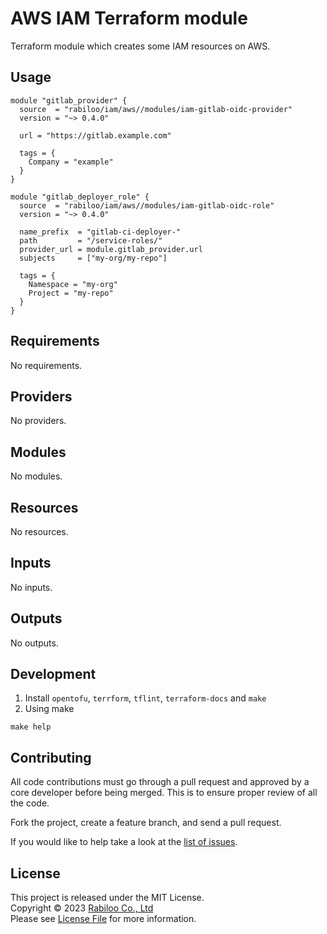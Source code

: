 # AWS IAM Terraform module

Terraform module which creates some IAM resources on AWS.

## Usage

```hcl
module "gitlab_provider" {
  source  = "rabiloo/iam/aws//modules/iam-gitlab-oidc-provider"
  version = "~> 0.4.0"

  url = "https://gitlab.example.com"

  tags = {
    Company = "example"
  }
}

module "gitlab_deployer_role" {
  source  = "rabiloo/iam/aws//modules/iam-gitlab-oidc-role"
  version = "~> 0.4.0"

  name_prefix  = "gitlab-ci-deployer-"
  path         = "/service-roles/"
  provider_url = module.gitlab_provider.url
  subjects     = ["my-org/my-repo"]

  tags = {
    Namespace = "my-org"
    Project = "my-repo"
  }
}
```

<!-- BEGIN_TF_DOCS -->
## Requirements

No requirements.

## Providers

No providers.

## Modules

No modules.

## Resources

No resources.

## Inputs

No inputs.

## Outputs

No outputs.
<!-- END_TF_DOCS -->

## Development

1. Install `opentofu`, `terrform`, `tflint`, `terraform-docs` and `make`
2. Using make

```
make help
```

## Contributing

All code contributions must go through a pull request and approved by a core developer before being merged. 
This is to ensure proper review of all the code.

Fork the project, create a feature branch, and send a pull request.

If you would like to help take a look at the [list of issues](https://github.com/rabiloo/terraform-aws-iam/issues).

## License

This project is released under the MIT License.   
Copyright © 2023 [Rabiloo Co., Ltd](https://rabiloo.com)   
Please see [License File](LICENSE) for more information.
